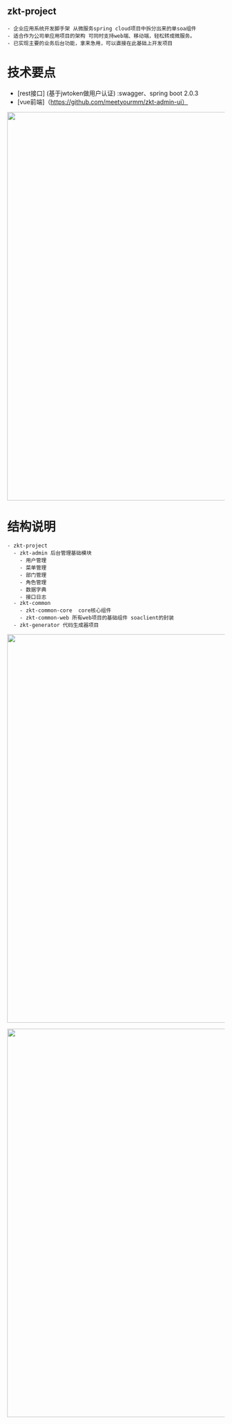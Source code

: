 ## zkt-project
```
- 企业应用系统开发脚手架 从微服务spring cloud项目中拆分出来的单soa组件 
- 适合作为公司单应用项目的架构 可同时支持web端、移动端，轻松转成微服务。
- 已实现主要的业务后台功能，拿来急用，可以直接在此基础上开发项目
```
# 技术要点
  - [rest接口] (基于jwtoken做用户认证) :swagger、spring boot 2.0.3
  - [vue前端]（https://github.com/meetyourmm/zkt-admin-ui）
  <p align="center">
  <img width="900" src="http://plgc58szh.bkt.clouddn.com/%E5%BE%AE%E4%BF%A1%E5%9B%BE%E7%89%87_20190117091920.png">
  </p>

# 结构说明
```
- zkt-project
  - zkt-admin 后台管理基础模块
    - 用户管理
    - 菜单管理
    - 部门管理
    - 角色管理
    - 数据字典
    - 接口日志
  - zkt-common
    - zkt-common-core  core核心组件
    - zkt-common-web 所有web项目的基础组件 soaclient的封装
  - zkt-generator 代码生成器项目
```
<p align="center">
  <img width="900" src="http://plgc58szh.bkt.clouddn.com/1547692849%281%29.jpg">
  </p>
  
  <p align="center">
  <img width="900" src="http://plgc58szh.bkt.clouddn.com/1547692950%281%29.jpg">
  </p>

